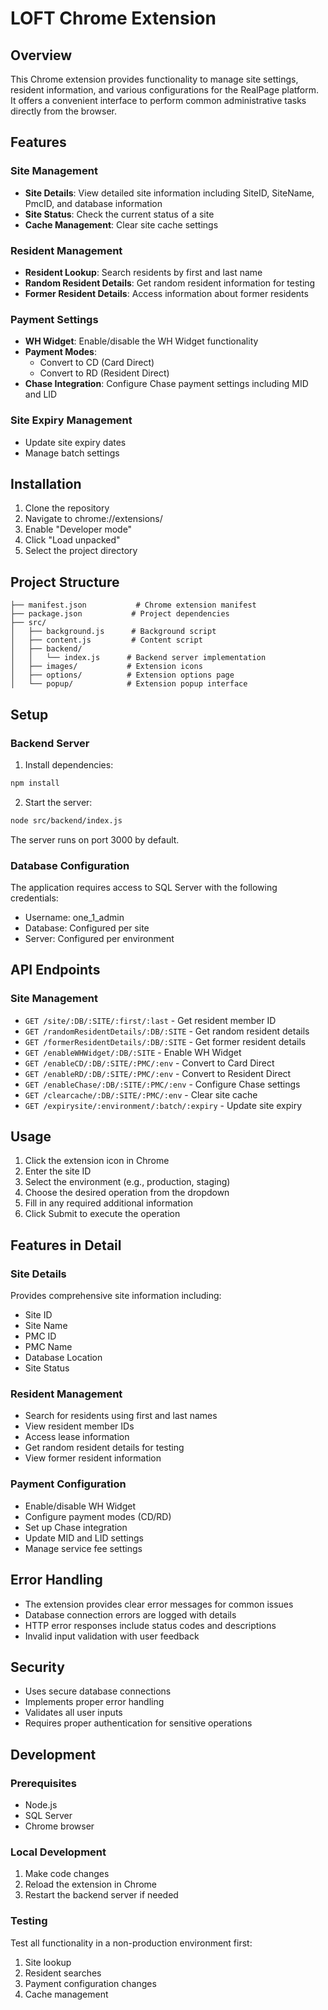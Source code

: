 # LOFT Chrome Extension

## Overview
This Chrome extension provides functionality to manage site settings, resident information, and various configurations for the RealPage platform. It offers a convenient interface to perform common administrative tasks directly from the browser.

## Features

### Site Management
- **Site Details**: View detailed site information including SiteID, SiteName, PmcID, and database information
- **Site Status**: Check the current status of a site
- **Cache Management**: Clear site cache settings

### Resident Management
- **Resident Lookup**: Search residents by first and last name
- **Random Resident Details**: Get random resident information for testing
- **Former Resident Details**: Access information about former residents

### Payment Settings
- **WH Widget**: Enable/disable the WH Widget functionality
- **Payment Modes**:
  - Convert to CD (Card Direct)
  - Convert to RD (Resident Direct)
- **Chase Integration**: Configure Chase payment settings including MID and LID

### Site Expiry Management
- Update site expiry dates
- Manage batch settings

## Installation

1. Clone the repository
2. Navigate to chrome://extensions/
3. Enable "Developer mode"
4. Click "Load unpacked"
5. Select the project directory

## Project Structure

```
├── manifest.json           # Chrome extension manifest
├── package.json           # Project dependencies
├── src/
│   ├── background.js      # Background script
│   ├── content.js         # Content script
│   ├── backend/
│   │   └── index.js      # Backend server implementation
│   ├── images/           # Extension icons
│   ├── options/          # Extension options page
│   └── popup/            # Extension popup interface
```

## Setup

### Backend Server
1. Install dependencies:
```bash
npm install
```

2. Start the server:
```bash
node src/backend/index.js
```

The server runs on port 3000 by default.

### Database Configuration
The application requires access to SQL Server with the following credentials:
- Username: one_1_admin
- Database: Configured per site
- Server: Configured per environment

## API Endpoints

### Site Management
- `GET /site/:DB/:SITE/:first/:last` - Get resident member ID
- `GET /randomResidentDetails/:DB/:SITE` - Get random resident details
- `GET /formerResidentDetails/:DB/:SITE` - Get former resident details
- `GET /enableWHWidget/:DB/:SITE` - Enable WH Widget
- `GET /enableCD/:DB/:SITE/:PMC/:env` - Convert to Card Direct
- `GET /enableRD/:DB/:SITE/:PMC/:env` - Convert to Resident Direct
- `GET /enableChase/:DB/:SITE/:PMC/:env` - Configure Chase settings
- `GET /clearcache/:DB/:SITE/:PMC/:env` - Clear site cache
- `GET /expirysite/:environment/:batch/:expiry` - Update site expiry

## Usage

1. Click the extension icon in Chrome
2. Enter the site ID
3. Select the environment (e.g., production, staging)
4. Choose the desired operation from the dropdown
5. Fill in any required additional information
6. Click Submit to execute the operation

## Features in Detail

### Site Details
Provides comprehensive site information including:
- Site ID
- Site Name
- PMC ID
- PMC Name
- Database Location
- Site Status

### Resident Management
- Search for residents using first and last names
- View resident member IDs
- Access lease information
- Get random resident details for testing
- View former resident information

### Payment Configuration
- Enable/disable WH Widget
- Configure payment modes (CD/RD)
- Set up Chase integration
- Update MID and LID settings
- Manage service fee settings

## Error Handling
- The extension provides clear error messages for common issues
- Database connection errors are logged with details
- HTTP error responses include status codes and descriptions
- Invalid input validation with user feedback

## Security
- Uses secure database connections
- Implements proper error handling
- Validates all user inputs
- Requires proper authentication for sensitive operations

## Development

### Prerequisites
- Node.js
- SQL Server
- Chrome browser

### Local Development
1. Make code changes
2. Reload the extension in Chrome
3. Restart the backend server if needed

### Testing
Test all functionality in a non-production environment first:
1. Site lookup
2. Resident searches
3. Payment configuration changes
4. Cache management